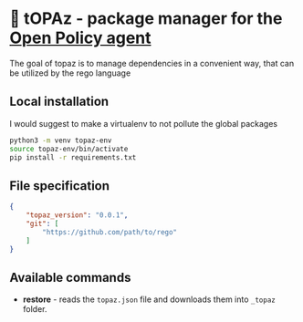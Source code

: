 # 💎 tOPAz - package manager for the [Open Policy agent](https://www.openpolicyagent.org)

The goal of topaz is to manage dependencies in a convenient way,
that can be utilized by the rego language

## Local installation

I would suggest to make a virtualenv to not pollute the global packages

```bash
python3 -m venv topaz-env
source topaz-env/bin/activate
pip install -r requirements.txt
```

## File specification

```json
{
    "topaz_version": "0.0.1",
    "git": [
        "https://github.com/path/to/rego"
    ]
}
```

## Available commands

- **restore** - reads the `topaz.json` file and downloads them into `_topaz` folder. 
